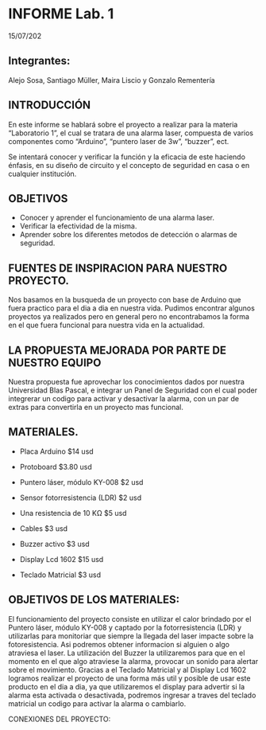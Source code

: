 # INFORME Lab. 1	
15/07/202

## Integrantes: 
Alejo Sosa, Santiago Müller, Maira Liscio y Gonzalo Rementería 

## INTRODUCCIÓN

En este informe se hablará sobre el proyecto a realizar para la materia “Laboratorio 1”, el cual se tratara de una alarma laser, compuesta de varios componentes como “Arduino”, “puntero laser de 3w”, “buzzer”, ect.

Se intentará conocer y verificar la función y la eficacia de este haciendo énfasis, en  su  diseño  de  circuito  y  el concepto de seguridad en casa o en cualquier institución.


## OBJETIVOS	
* Conocer y aprender el funcionamiento de una alarma laser.
* Verificar la efectividad de la misma.
* Aprender sobre los diferentes metodos de detección o alarmas de seguridad.	 	

## FUENTES DE INSPIRACION PARA NUESTRO PROYECTO.
Nos basamos en la busqueda de un proyecto con base de Arduino que fuera practico para el dia a dia en nuestra vida. 
Pudimos encontrar algunos proyectos ya realizados pero en general pero no encontrabamos la forma en el que fuera funcional para nuestra vida en la actualidad.

## LA PROPUESTA MEJORADA POR PARTE DE NUESTRO EQUIPO	
Nuestra propuesta fue aprovechar los conocimientos dados por nuestra Universidad Blas Pascal, e integrar un Panel de Seguridad con el cual poder integrerar un codigo para activar y desactivar la alarma, con un par de extras para convertirla en un proyecto mas funcional.

## MATERIALES.

* Placa Arduino  $14 usd
 
* Protoboard $3.80 usd
 
* Puntero láser, módulo KY-008 $2 usd
 
* Sensor fotorresistencia (LDR) $2 usd
 
* Una resistencia de 10 KΩ   $5 usd
  
* Cables  $3 usd
 
* Buzzer activo $3 usd 
 
* Display Lcd 1602 $15 usd
 
* Teclado Matricial $3 usd
 
## OBJETIVOS DE LOS MATERIALES:

El funcionamiento del proyecto consiste en utilizar el calor brindado por el Puntero láser, módulo KY-008 y captado por la  fotorresistencia (LDR) y utilizarlas para monitoriar que siempre la llegada del laser impacte sobre la fotoresistencia. Asi podremos obtener informacion si alguien o algo atraviesa el laser.
La utilización del Buzzer la utilizaremos para que en el momento en el que algo atraviese la alarma, provocar un sonido para alertar sobre el movimiento.
Gracias a el Teclado Matricial y al Display Lcd 1602 logramos realizar el proyecto de una forma más util y posible de usar este producto en el dia a dia, ya que utilizaremos el display para advertir si la alarma esta activada o desactivada, podremos ingresar a traves del teclado matricial un codigo para activar la alarma o cambiarlo.





CONEXIONES DEL PROYECTO: 	
